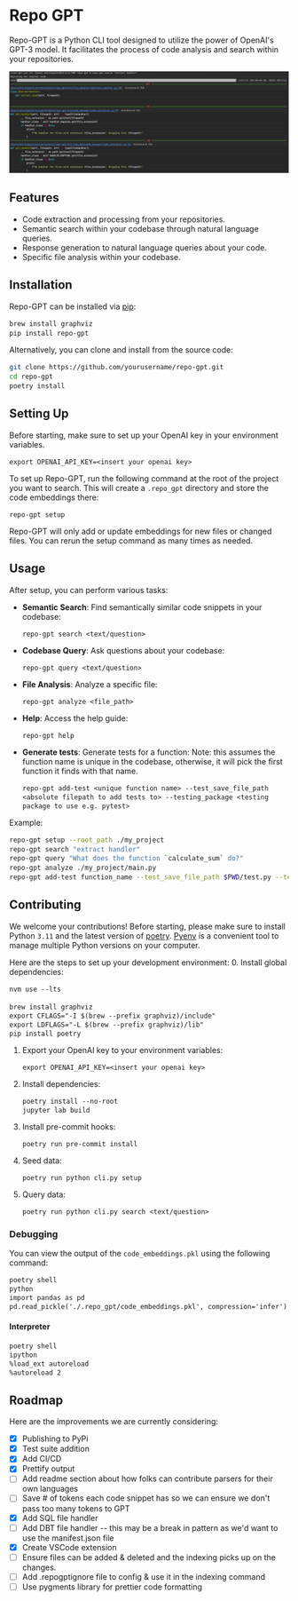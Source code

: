 # Repo GPT

Repo-GPT is a Python CLI tool designed to utilize the power of OpenAI's GPT-3 model. It facilitates the process of code analysis and search within your repositories.

![Repo-GPT in action](./imgs/example_output.png)

## Features

- Code extraction and processing from your repositories.
- Semantic search within your codebase through natural language queries.
- Response generation to natural language queries about your code.
- Specific file analysis within your codebase.

## Installation

Repo-GPT can be installed via [pip](https://pip.pypa.io/en/stable/):

```bash
brew install graphviz
pip install repo-gpt
```

Alternatively, you can clone and install from the source code:

```bash
git clone https://github.com/yourusername/repo-gpt.git
cd repo-gpt
poetry install
```

## Setting Up

Before starting, make sure to set up your OpenAI key in your environment variables.

```shell
export OPENAI_API_KEY=<insert your openai key>
```

To set up Repo-GPT, run the following command at the root of the project you want to search. This will create a `.repo_gpt` directory and store the code embeddings there:

```shell
repo-gpt setup
```

Repo-GPT will only add or update embeddings for new files or changed files. You can rerun the setup command as many times as needed.

## Usage

After setup, you can perform various tasks:

- **Semantic Search**: Find semantically similar code snippets in your codebase:

  ```shell
  repo-gpt search <text/question>
  ```

- **Codebase Query**: Ask questions about your codebase:

  ```shell
  repo-gpt query <text/question>
  ```

- **File Analysis**: Analyze a specific file:

  ```shell
  repo-gpt analyze <file_path>
  ```

- **Help**: Access the help guide:

  ```shell
  repo-gpt help
  ```

- **Generate tests**: Generate tests for a function:
Note: this assumes the function name is unique in the codebase, otherwise, it will pick the first function it finds with that name.

   ```shell
   repo-gpt add-test <unique function name> --test_save_file_path <absolute filepath to add tests to> --testing_package <testing package to use e.g. pytest>
   ```

Example:

```bash
repo-gpt setup --root_path ./my_project
repo-gpt search "extract handler"
repo-gpt query "What does the function `calculate_sum` do?"
repo-gpt analyze ./my_project/main.py
repo-gpt add-test function_name --test_save_file_path $PWD/test.py --testing_package pytest
```

## Contributing

We welcome your contributions! Before starting, please make sure to install Python `3.11` and the latest version of [poetry](https://python-poetry.org/docs/#installing-with-pipx). [Pyenv](https://github.com/pyenv/pyenv) is a convenient tool to manage multiple Python versions on your computer.

Here are the steps to set up your development environment:
0. Install global dependencies:

   ```shell
   nvm use --lts

   brew install graphviz
   export CFLAGS="-I $(brew --prefix graphviz)/include"
   export LDFLAGS="-L $(brew --prefix graphviz)/lib"
   pip install poetry
   ```

1. Export your OpenAI key to your environment variables:

   ```shell
   export OPENAI_API_KEY=<insert your openai key>
   ```

2. Install dependencies:

   ```shell
   poetry install --no-root
   jupyter lab build
   ```

3. Install pre-commit hooks:

   ```shell
   poetry run pre-commit install
   ```

4. Seed data:

   ```shell
   poetry run python cli.py setup
   ```

5. Query data:

   ```shell
   poetry run python cli.py search <text/question>
   ```

### Debugging

You can view the output of the `code_embeddings.pkl` using the following command:

```shell
poetry shell
python
import pandas as pd
pd.read_pickle('./.repo_gpt/code_embeddings.pkl', compression='infer')
```

#### Interpreter
```shell
poetry shell
ipython
%load_ext autoreload
%autoreload 2
```

## Roadmap

Here are the improvements we are currently considering:

- [X] Publishing to PyPi
- [X] Test suite addition
- [X] Add CI/CD
- [X] Prettify output
- [ ] Add readme section about how folks can contribute parsers for their own languages
- [ ] Save # of tokens each code snippet has so we can ensure we don't pass too many tokens to GPT
- [X] Add SQL file handler
- [ ] Add DBT file handler -- this may be a break in pattern as we'd want to use the manifest.json file
- [X] Create VSCode extension
- [ ] Ensure files can be added & deleted and the indexing picks up on the changes.
- [ ] Add .repogptignore file to config & use it in the indexing command
- [ ] Use pygments library for prettier code formatting
